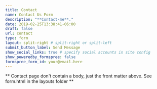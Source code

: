 ```yaml
---
title: Contact
name: Contact Us Form
description: "**Contact-me**."
date: 2019-02-25T13:38:41-06:00
draft: false
url: contact
type: form
layout: split-right # split-right or split-left
submit_button_label: Send Message
show_social_links: true # specify social accounts in site config
show_poweredby_formspree: false
formspree_form_id: your@email.here
---
```


** Contact page don't contain a body, just the front matter above.
See form.html in the layouts folder **
